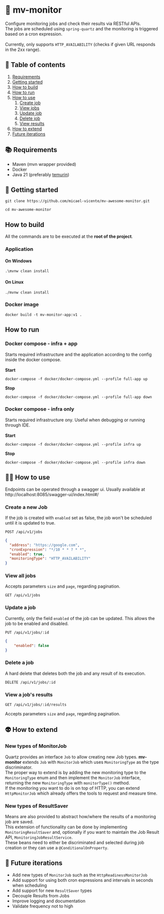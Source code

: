 # 🤖 mv-monitor
Configure monitoring jobs and check their results via RESTful APIs.
<br>
The jobs are scheduled using `spring-quartz` and the monitoring is triggered 
based on a cron expression.
<br><br>
Currently, only supports `HTTP_AVAILABILITY` (checks if given URL responds in the 2xx range).

## 🧾 Table of contents
1. [Requirements](#-requirements)
2. [Getting started](#-getting-started) 
3. [How to build](#how-to-build)
4. [How to run](#how-to-run)
5. [How to use](#-how-to-use)
   1. [Create job](#create-a-new-job)
   2. [View jobs](#view-all-jobs)
   3. [Update job](#update-a-job)
   4. [Delete job](#delete-a-job)
   5. [View results](#view-a-jobs-results)
6. [How to extend](#-how-to-extend)
7. [Future iterations](#-future-iterations)

## 📚 Requirements
- Maven (mvn wrapper provided)
- Docker
- Java 21 (preferably [temurin](https://adoptium.net/))

## 🎯 Getting started
```shell
git clone https://github.com/micael-vicente/mv-awesome-monitor.git
```

```shell
cd mv-awesome-monitor
```

## How to build
All the commands are to be executed at the **root of the project**.
### Application
#### On Windows
```shell
.\mvnw clean install
```

#### On Linux
```shell
./mvnw clean install
```

### Docker image
```shell
docker build -t mv-monitor-app:v1 .
```

## How to run
### Docker compose - infra + app
Starts required infrastructure and the application according to the config inside the docker compose. 
<br></br>
**Start**
```shell
docker-compose -f docker/docker-compose.yml --profile full-app up
```
**Stop**
```shell
docker-compose -f docker/docker-compose.yml --profile full-app down
```

### Docker compose - infra only
Starts required infrastructure ony. Useful when debugging or running through IDE.
<br></br>
**Start**
```shell
docker-compose -f docker/docker-compose.yml --profile infra up
```
**Stop**
```shell
docker-compose -f docker/docker-compose.yml --profile infra down
```

## 🧑‍💻 How to use
Endpoints can be operated through a swagger ui. Usually available at http://localhost:8085/swagger-ui/index.html#/

### Create a new Job

If the job is created with `enabled` set as false, the job won't be scheduled until it is updated to true.

`POST /api/v1/jobs`

```json
{
  "address": "https://google.com",
  "cronExpression": "*/10 * * ? * *",
  "enabled": true,
  "monitoringType": "HTTP_AVAILABILITY"
}
```
### View all jobs

Accepts parameters `size` and `page`, regarding pagination.

`GET /api/v1/jobs`

### Update a job
Currently, only the field `enabled` of the job can be updated.
This allows the job to be enabled and disabled.

`PUT /api/v1/jobs/:id`

```json
{
    "enabled": false
}
```
### Delete a job
A hard delete that deletes both the job and any result of its execution. 

`DELETE /api/v1/jobs/:id`

### View a job's results

`GET /api/v1/jobs/:id/results`

Accepts parameters `size` and `page`, regarding pagination.

## 👽 How to extend

### New types of MonitorJob

Quartz provides an interface `Job` to allow creating new Job types.
**mv-monitor** extends `Job` with `MonitorJob` which uses `MonitoringType` as the type discriminator.
<br>
The proper way to extend is by adding the new monitoring type to the `MonitoringType` enum
and then implement the `MonitorJob` interface, returning the new `MonitoringType` with `monitorType()` method.
<br>
If the monitoring you want to do is on top of HTTP, you can extend `HttpMonitorJob` which already offers the tools to request and measure time.

### New types of ResultSaver

Means are also provided to abstract how/where the results of a monitoring job are saved.
<br>
This extension of functionality can be done by implementing `MonitoringResultSaver` and, optionally if you want to maintain the 
Job Result API, `MonitoringJobResultService`.
<br>
These beans need to either be discriminated and selected during job creation or they can use a `@ConditionalOnProperty`.

## 🔮 Future iterations
- Add new types of `MonitorJob` such as the `HttpReadinessMonitorJob`
- Add support for using both cron expressions and intervals in seconds when scheduling
- Add support for new `ResultSaver` types
- Decouple Results from Jobs
- Improve logging and documentation
- Validate frequency not to high 
